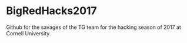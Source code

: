 # BigRedHacks2017

Github for the savages of the TG team for the hacking season of 2017 at Cornell University.
